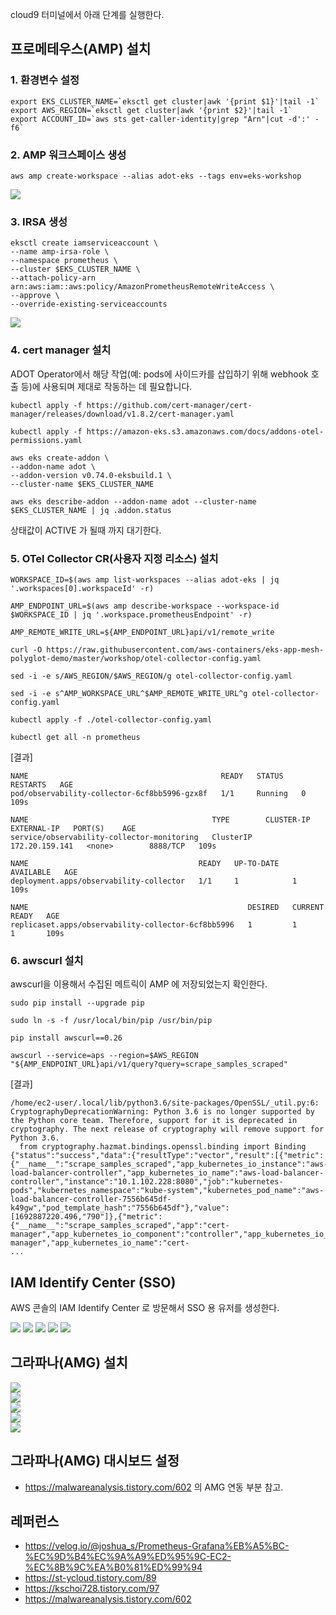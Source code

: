 cloud9 터미널에서 아래 단계를 실행한다. 

## 프로메테우스(AMP) 설치 ##

### 1. 환경변수 설정 ###
```
export EKS_CLUSTER_NAME=`eksctl get cluster|awk '{print $1}'|tail -1`
export AWS_REGION=`eksctl get cluster|awk '{print $2}'|tail -1`
export ACCOUNT_ID=`aws sts get-caller-identity|grep "Arn"|cut -d':' -f6`
```

### 2. AMP 워크스페이스 생성 ### 

```
aws amp create-workspace --alias adot-eks --tags env=eks-workshop
```
![](https://github.com/gnosia93/eks-on-aws/blob/main/images/amp-workspace.png)


### 3. IRSA 생성 ###
```
eksctl create iamserviceaccount \
--name amp-irsa-role \
--namespace prometheus \
--cluster $EKS_CLUSTER_NAME \
--attach-policy-arn arn:aws:iam::aws:policy/AmazonPrometheusRemoteWriteAccess \
--approve \
--override-existing-serviceaccounts
```
![](https://github.com/gnosia93/eks-on-aws/blob/main/images/prometheus-entity.png)

### 4. cert manager 설치 ###

ADOT Operator에서 해당 작업(예: pods에 사이드카를 삽입하기 위해 webhook 호출 등)에 사용되며 제대로 작동하는 데 필요합니다.

```
kubectl apply -f https://github.com/cert-manager/cert-manager/releases/download/v1.8.2/cert-manager.yaml
```

```
kubectl apply -f https://amazon-eks.s3.amazonaws.com/docs/addons-otel-permissions.yaml

aws eks create-addon \
--addon-name adot \
--addon-version v0.74.0-eksbuild.1 \
--cluster-name $EKS_CLUSTER_NAME

aws eks describe-addon --addon-name adot --cluster-name $EKS_CLUSTER_NAME | jq .addon.status
```
상태값이 ACTIVE 가 될때 까지 대기한다.


### 5. OTel Collector CR(사용자 지정 리소스) 설치 ###
```
WORKSPACE_ID=$(aws amp list-workspaces --alias adot-eks | jq '.workspaces[0].workspaceId' -r)

AMP_ENDPOINT_URL=$(aws amp describe-workspace --workspace-id $WORKSPACE_ID | jq '.workspace.prometheusEndpoint' -r)

AMP_REMOTE_WRITE_URL=${AMP_ENDPOINT_URL}api/v1/remote_write

curl -O https://raw.githubusercontent.com/aws-containers/eks-app-mesh-polyglot-demo/master/workshop/otel-collector-config.yaml 

sed -i -e s/AWS_REGION/$AWS_REGION/g otel-collector-config.yaml

sed -i -e s^AMP_WORKSPACE_URL^$AMP_REMOTE_WRITE_URL^g otel-collector-config.yaml

kubectl apply -f ./otel-collector-config.yaml
```

```
kubectl get all -n prometheus
```

[결과]
```
NAME                                           READY   STATUS    RESTARTS   AGE
pod/observability-collector-6cf8bb5996-gzx8f   1/1     Running   0          109s

NAME                                         TYPE        CLUSTER-IP       EXTERNAL-IP   PORT(S)    AGE
service/observability-collector-monitoring   ClusterIP   172.20.159.141   <none>        8888/TCP   109s

NAME                                      READY   UP-TO-DATE   AVAILABLE   AGE
deployment.apps/observability-collector   1/1     1            1           109s

NAME                                                 DESIRED   CURRENT   READY   AGE
replicaset.apps/observability-collector-6cf8bb5996   1         1         1       109s 
```

### 6. awscurl 설치 ###
awscurl을 이용해서 수집된 메트릭이 AMP 에 저장되었는지 확인한다. 
```
sudo pip install --upgrade pip

sudo ln -s -f /usr/local/bin/pip /usr/bin/pip

pip install awscurl==0.26
```

```
awscurl --service=aps --region=$AWS_REGION "${AMP_ENDPOINT_URL}api/v1/query?query=scrape_samples_scraped"
```

[결과]
```
/home/ec2-user/.local/lib/python3.6/site-packages/OpenSSL/_util.py:6: CryptographyDeprecationWarning: Python 3.6 is no longer supported by the Python core team. Therefore, support for it is deprecated in cryptography. The next release of cryptography will remove support for Python 3.6.
  from cryptography.hazmat.bindings.openssl.binding import Binding
{"status":"success","data":{"resultType":"vector","result":[{"metric":{"__name__":"scrape_samples_scraped","app_kubernetes_io_instance":"aws-load-balancer-controller","app_kubernetes_io_name":"aws-load-balancer-controller","instance":"10.1.102.228:8080","job":"kubernetes-pods","kubernetes_namespace":"kube-system","kubernetes_pod_name":"aws-load-balancer-controller-7556b645df-k49gw","pod_template_hash":"7556b645df"},"value":[1692887220.496,"790"]},{"metric":{"__name__":"scrape_samples_scraped","app":"cert-manager","app_kubernetes_io_component":"controller","app_kubernetes_io_instance":"cert-manager","app_kubernetes_io_name":"cert-
...
```

## IAM Identify Center (SSO) ##

AWS 콘솔의 IAM Identify Center 로 방문해서 SSO 용 유저를 생성한다. 

![](https://github.com/gnosia93/eks-on-aws/blob/main/images/sso-1.png)
![](https://github.com/gnosia93/eks-on-aws/blob/main/images/sso-2.png)
![](https://github.com/gnosia93/eks-on-aws/blob/main/images/sso-3.png)
![](https://github.com/gnosia93/eks-on-aws/blob/main/images/sso-4.png)
![](https://github.com/gnosia93/eks-on-aws/blob/main/images/sso-5.png)


## 그라파나(AMG) 설치 ##

![](https://github.com/gnosia93/eks-on-aws/blob/main/images/amg-1.png)   
![](https://github.com/gnosia93/eks-on-aws/blob/main/images/amg-2.png)   
![](https://github.com/gnosia93/eks-on-aws/blob/main/images/amg-3.png)   
![](https://github.com/gnosia93/eks-on-aws/blob/main/images/amg-4.png)   
![](https://github.com/gnosia93/eks-on-aws/blob/main/images/amg-5.png)   

## 그라파나(AMG) 대시보드 설정 ##

* https://malwareanalysis.tistory.com/602 의 AMG 연동 부분 참고.


## 레퍼런스 ##
* https://velog.io/@joshua_s/Prometheus-Grafana%EB%A5%BC-%EC%9D%B4%EC%9A%A9%ED%95%9C-EC2-%EC%8B%9C%EA%B0%81%ED%99%94
* https://st-ycloud.tistory.com/89
* https://kschoi728.tistory.com/97
* https://malwareanalysis.tistory.com/602
